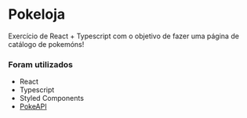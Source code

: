 # Pokeloja

Exercício de React + Typescript com o objetivo de fazer uma página 
de catálogo de pokemóns!

### Foram utilizados
- React
- Typescript
- Styled Components
- [PokeAPI](https://pokeapi.co/)

